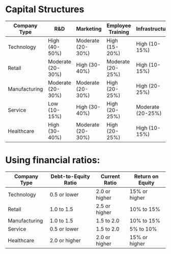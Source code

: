 # Capital Structures

| Company Type | R&D             | Marketing       | Employee Training | Infrastructure   | Contingency Funds |
| ------------ | -------------- | --------------- | ----------------- | ---------------- | ----------------- |
| Technology   | High (40-50%)  | Moderate (20-30%) | High (15-20%)     | High (10-15%)    | Moderate (5-10%) |
| Retail       | Moderate (20-30%) | High (30-40%) | Moderate (20-25%) | High (10-15%)    | Low (5%)         |
| Manufacturing| Moderate (20-30%) | Moderate (20-30%) | High (20-25%)  | High (20-25%)    | Low (5%)         |
| Service      | Low (10-15%)   | High (30-40%)  | High (20-25%)     | Moderate (20-25%)| Low (5%)         |
| Healthcare   | High (30-40%)  | Moderate (20-30%) | High (20-25%)     | High (10-15%)    | Low (5%)         |


# Using financial ratios:

| Company Type | Debt-to-Equity Ratio | Current Ratio | Return on Equity |
| ------------ | -------------------- | ------------- | ---------------- |
| Technology   | 0.5 or lower         | 2.0 or higher | 15% or higher    |
| Retail       | 1.0 to 1.5           | 2.5 or higher | 10% to 15%       |
| Manufacturing| 1.0 to 1.5           | 1.5 to 2.0    | 10% to 15%       |
| Service      | 0.5 or lower         | 1.5 to 2.0    | 5% to 10%        |
| Healthcare   | 2.0 or higher        | 2.0 or higher | 15% or higher    |
